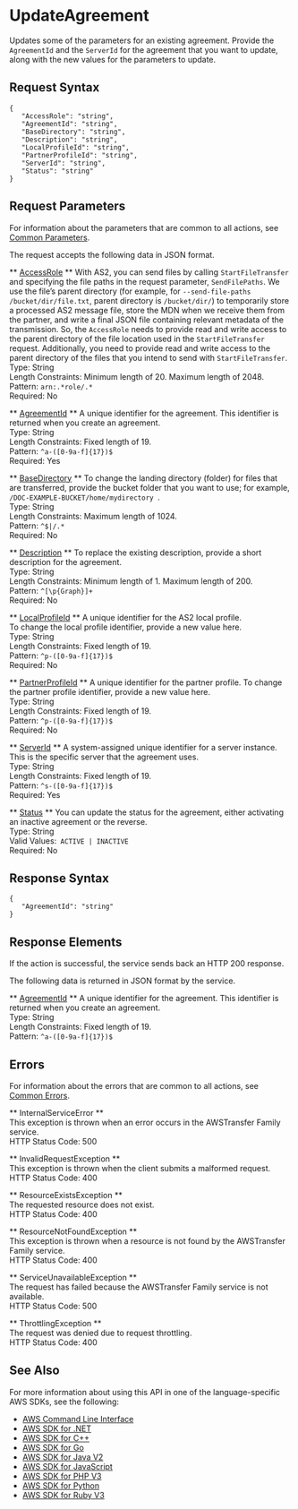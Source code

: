 # UpdateAgreement<a name="API_UpdateAgreement"></a>

Updates some of the parameters for an existing agreement\. Provide the `AgreementId` and the `ServerId` for the agreement that you want to update, along with the new values for the parameters to update\.

## Request Syntax<a name="API_UpdateAgreement_RequestSyntax"></a>

```
{
   "AccessRole": "string",
   "AgreementId": "string",
   "BaseDirectory": "string",
   "Description": "string",
   "LocalProfileId": "string",
   "PartnerProfileId": "string",
   "ServerId": "string",
   "Status": "string"
}
```

## Request Parameters<a name="API_UpdateAgreement_RequestParameters"></a>

For information about the parameters that are common to all actions, see [Common Parameters](CommonParameters.md)\.

The request accepts the following data in JSON format\.

 ** [AccessRole](#API_UpdateAgreement_RequestSyntax) **   <a name="TransferFamily-UpdateAgreement-request-AccessRole"></a>
With AS2, you can send files by calling `StartFileTransfer` and specifying the file paths in the request parameter, `SendFilePaths`\. We use the file’s parent directory \(for example, for `--send-file-paths /bucket/dir/file.txt`, parent directory is `/bucket/dir/`\) to temporarily store a processed AS2 message file, store the MDN when we receive them from the partner, and write a final JSON file containing relevant metadata of the transmission\. So, the `AccessRole` needs to provide read and write access to the parent directory of the file location used in the `StartFileTransfer` request\. Additionally, you need to provide read and write access to the parent directory of the files that you intend to send with `StartFileTransfer`\.  
Type: String  
Length Constraints: Minimum length of 20\. Maximum length of 2048\.  
Pattern: `arn:.*role/.*`   
Required: No

 ** [AgreementId](#API_UpdateAgreement_RequestSyntax) **   <a name="TransferFamily-UpdateAgreement-request-AgreementId"></a>
A unique identifier for the agreement\. This identifier is returned when you create an agreement\.  
Type: String  
Length Constraints: Fixed length of 19\.  
Pattern: `^a-([0-9a-f]{17})$`   
Required: Yes

 ** [BaseDirectory](#API_UpdateAgreement_RequestSyntax) **   <a name="TransferFamily-UpdateAgreement-request-BaseDirectory"></a>
To change the landing directory \(folder\) for files that are transferred, provide the bucket folder that you want to use; for example, `/DOC-EXAMPLE-BUCKET/home/mydirectory `\.  
Type: String  
Length Constraints: Maximum length of 1024\.  
Pattern: `^$|/.*`   
Required: No

 ** [Description](#API_UpdateAgreement_RequestSyntax) **   <a name="TransferFamily-UpdateAgreement-request-Description"></a>
To replace the existing description, provide a short description for the agreement\.   
Type: String  
Length Constraints: Minimum length of 1\. Maximum length of 200\.  
Pattern: `^[\p{Graph}]+`   
Required: No

 ** [LocalProfileId](#API_UpdateAgreement_RequestSyntax) **   <a name="TransferFamily-UpdateAgreement-request-LocalProfileId"></a>
A unique identifier for the AS2 local profile\.  
To change the local profile identifier, provide a new value here\.  
Type: String  
Length Constraints: Fixed length of 19\.  
Pattern: `^p-([0-9a-f]{17})$`   
Required: No

 ** [PartnerProfileId](#API_UpdateAgreement_RequestSyntax) **   <a name="TransferFamily-UpdateAgreement-request-PartnerProfileId"></a>
A unique identifier for the partner profile\. To change the partner profile identifier, provide a new value here\.  
Type: String  
Length Constraints: Fixed length of 19\.  
Pattern: `^p-([0-9a-f]{17})$`   
Required: No

 ** [ServerId](#API_UpdateAgreement_RequestSyntax) **   <a name="TransferFamily-UpdateAgreement-request-ServerId"></a>
A system\-assigned unique identifier for a server instance\. This is the specific server that the agreement uses\.  
Type: String  
Length Constraints: Fixed length of 19\.  
Pattern: `^s-([0-9a-f]{17})$`   
Required: Yes

 ** [Status](#API_UpdateAgreement_RequestSyntax) **   <a name="TransferFamily-UpdateAgreement-request-Status"></a>
You can update the status for the agreement, either activating an inactive agreement or the reverse\.  
Type: String  
Valid Values:` ACTIVE | INACTIVE`   
Required: No

## Response Syntax<a name="API_UpdateAgreement_ResponseSyntax"></a>

```
{
   "AgreementId": "string"
}
```

## Response Elements<a name="API_UpdateAgreement_ResponseElements"></a>

If the action is successful, the service sends back an HTTP 200 response\.

The following data is returned in JSON format by the service\.

 ** [AgreementId](#API_UpdateAgreement_ResponseSyntax) **   <a name="TransferFamily-UpdateAgreement-response-AgreementId"></a>
A unique identifier for the agreement\. This identifier is returned when you create an agreement\.  
Type: String  
Length Constraints: Fixed length of 19\.  
Pattern: `^a-([0-9a-f]{17})$` 

## Errors<a name="API_UpdateAgreement_Errors"></a>

For information about the errors that are common to all actions, see [Common Errors](CommonErrors.md)\.

 ** InternalServiceError **   
This exception is thrown when an error occurs in the AWSTransfer Family service\.  
HTTP Status Code: 500

 ** InvalidRequestException **   
This exception is thrown when the client submits a malformed request\.  
HTTP Status Code: 400

 ** ResourceExistsException **   
The requested resource does not exist\.  
HTTP Status Code: 400

 ** ResourceNotFoundException **   
This exception is thrown when a resource is not found by the AWSTransfer Family service\.  
HTTP Status Code: 400

 ** ServiceUnavailableException **   
The request has failed because the AWSTransfer Family service is not available\.  
HTTP Status Code: 500

 ** ThrottlingException **   
The request was denied due to request throttling\.  
HTTP Status Code: 400

## See Also<a name="API_UpdateAgreement_SeeAlso"></a>

For more information about using this API in one of the language\-specific AWS SDKs, see the following:
+  [AWS Command Line Interface](https://docs.aws.amazon.com/goto/aws-cli/transfer-2018-11-05/UpdateAgreement) 
+  [AWS SDK for \.NET](https://docs.aws.amazon.com/goto/DotNetSDKV3/transfer-2018-11-05/UpdateAgreement) 
+  [AWS SDK for C\+\+](https://docs.aws.amazon.com/goto/SdkForCpp/transfer-2018-11-05/UpdateAgreement) 
+  [AWS SDK for Go](https://docs.aws.amazon.com/goto/SdkForGoV1/transfer-2018-11-05/UpdateAgreement) 
+  [AWS SDK for Java V2](https://docs.aws.amazon.com/goto/SdkForJavaV2/transfer-2018-11-05/UpdateAgreement) 
+  [AWS SDK for JavaScript](https://docs.aws.amazon.com/goto/AWSJavaScriptSDK/transfer-2018-11-05/UpdateAgreement) 
+  [AWS SDK for PHP V3](https://docs.aws.amazon.com/goto/SdkForPHPV3/transfer-2018-11-05/UpdateAgreement) 
+  [AWS SDK for Python](https://docs.aws.amazon.com/goto/boto3/transfer-2018-11-05/UpdateAgreement) 
+  [AWS SDK for Ruby V3](https://docs.aws.amazon.com/goto/SdkForRubyV3/transfer-2018-11-05/UpdateAgreement) 